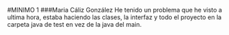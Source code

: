 #MINIMO 1
###Maria Cáliz González
He tenido un problema que he visto a ultima hora, estaba haciendo las clases, la interfaz y todo el proyecto en la carpeta java de test en vez de la java del main. 
